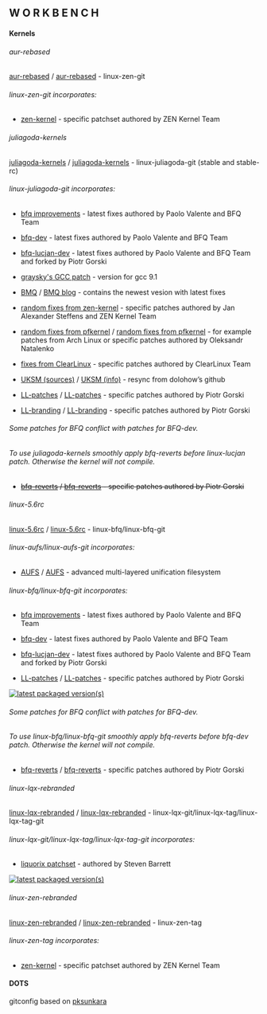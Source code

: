 ## W O R K B E N C H

#### Kernels

###### aur-rebased

[aur-rebased](https://github.com/sirlucjan/workbench/tree/master/aur-rebased) / [aur-rebased](https://gitlab.com/sirlucjan/workbench/tree/master/aur-rebased) - linux-zen-git

###### linux-zen-git incorporates:

* [zen-kernel](https://github.com/zen-kernel/zen-kernel/tree/5.5/master) - specific patchset authored by ZEN Kernel Team

###### juliagoda-kernels

[juliagoda-kernels](https://github.com/sirlucjan/workbench/tree/master/juliagoda-kernels) / [juliagoda-kernels](https://gitlab.com/sirlucjan/workbench/tree/master/juliagoda-kernels) - linux-juliagoda-git (stable and stable-rc)

###### linux-juliagoda-git incorporates:

* [bfq improvements](https://groups.google.com/forum/#!forum/bfq-iosched) - latest fixes authored by Paolo Valente and BFQ Team

* [bfq-dev](https://github.com/Algodev-github/bfq-mq/tree/dev-bfq-on-5.6) - latest fixes authored by Paolo Valente and BFQ Team

* [bfq-lucjan-dev](https://github.com/sirlucjan/bfq-mq-lucjan/tree/dev-bfq-on-5.6-lucjan) - latest fixes authored by Paolo Valente and BFQ Team and forked by Piotr Gorski
 
* [graysky's GCC patch](https://github.com/graysky2/kernel_gcc_patch) - version for gcc 9.1

* [BMQ](https://gitlab.com/alfredchen/linux-bmq/tree/linux-5.6.y-bmq) / [BMQ blog](http://cchalpha.blogspot.com) - contains the newest vesion with latest fixes

* [random fixes from zen-kernel](https://github.com/zen-kernel/zen-kernel/tree/5.5/master) - specific patches authored by Jan Alexander Steffens and ZEN Kernel Team

* [random fixes from pfkernel](https://github.com/pfactum/pf-kernel/tree/pf-5.6) / [random fixes from pfkernel](https://gitlab.com/post-factum/pf-kernel/tree/pf-5.6) - for example patches from Arch Linux or specific patches authored by Oleksandr Natalenko

* [fixes from ClearLinux](https://github.com/clearlinux-pkgs/linux) - specific patches authored by ClearLinux Team

* [UKSM (sources)](https://github.com/dolohow/uksm) / [UKSM (info)](https://www.usenix.org/sites/default/files/conference/protected-files/fast18_slides_xia.pdf) - resync from dolohow’s github

* [LL-patches](https://github.com/sirlucjan/kernel-patches/tree/master/5.6/ll-patches) / [LL-patches](https://gitlab.com/sirlucjan/kernel-patches/tree/master/5.6/ll-patches) - specific patches authored by Piotr Gorski

* [LL-branding](https://github.com/sirlucjan/kernel-patches/tree/master/5.6/ll-branding) / [LL-branding](https://gitlab.com/sirlucjan/kernel-patches/tree/master/5.6/ll-branding) - specific patches authored by Piotr Gorski

###### Some patches for BFQ conflict with patches for BFQ-dev.

###### To use juliagoda-kernels smoothly apply bfq-reverts before linux-lucjan patch. Otherwise the kernel will not compile.

* ~~[bfq-reverts](https://github.com/sirlucjan/kernel-patches/tree/master/5.6/bfq-reverts) / [bfq-reverts](https://gitlab.com/sirlucjan/kernel-patches/tree/master/5.6/bfq-reverts) - specific patches authored by Piotr Gorski~~

######  linux-5.6rc

[linux-5.6rc](https://github.com/sirlucjan/workbench/tree/master/linux-5.6rc) / [linux-5.6rc](https://gitlab.com/sirlucjan/workbench/tree/master/linux-5.6rc) - linux-bfq/linux-bfq-git

###### linux-aufs/linux-aufs-git incorporates:

* [AUFS](https://github.com/sfjro/aufs5-standalone/tree/aufs5.x-rcN) / [AUFS](http://aufs.sourceforge.net) - advanced multi-layered unification filesystem

###### linux-bfq/linux-bfq-git incorporates:

* [bfq improvements](https://groups.google.com/forum/#!forum/bfq-iosched) - latest fixes authored by Paolo Valente and BFQ Team

* [bfq-dev](https://github.com/Algodev-github/bfq-mq/tree/dev-bfq-on-5.6) - latest fixes authored by Paolo Valente and BFQ Team

* [bfq-lucjan-dev](https://github.com/sirlucjan/bfq-mq-lucjan/tree/dev-bfq-on-5.6-lucjan) - latest fixes authored by Paolo Valente and BFQ Team and forked by Piotr Gorski

* [LL-patches](https://github.com/sirlucjan/kernel-patches/tree/master/5.6/ll-patches) / [LL-patches](https://gitlab.com/sirlucjan/kernel-patches/tree/master/5.6/ll-patches) - specific patches authored by Piotr Gorski

[![latest packaged version(s)](https://repology.org/badge/latest-versions/linux-bfq.svg)](https://repology.org/project/linux-bfq/versions)

###### Some patches for BFQ conflict with patches for BFQ-dev.

###### To use linux-bfq/linux-bfq-git smoothly apply bfq-reverts before bfq-dev patch. Otherwise the kernel will not compile.

* [bfq-reverts](https://github.com/sirlucjan/kernel-patches/tree/master/5.6/bfq-reverts-all-v2) / [bfq-reverts](https://gitlab.com/sirlucjan/kernel-patches/tree/master/5.6/bfq-reverts-all-v2) - specific patches authored by Piotr Gorski

######  linux-lqx-rebranded

[linux-lqx-rebranded](https://github.com/sirlucjan/workbench/tree/master/linux-lqx-rebranded) / [linux-lqx-rebranded](https://gitlab.com/sirlucjan/workbench/tree/master/linux-lqx-rebranded) - linux-lqx-git/linux-lqx-tag/linux-lqx-tag-git

###### linux-lqx-git/linux-lqx-tag/linux-lqx-tag-git incorporates:

* [liquorix patchset](https://github.com/damentz/liquorix-package/tree/5.5) - authored by Steven Barrett

[![latest packaged version(s)](https://repology.org/badge/latest-versions/linux-lqx.svg)](https://repology.org/project/linux-lqx/versions)

###### linux-zen-rebranded

[linux-zen-rebranded](https://github.com/sirlucjan/workbench/tree/master/linux-zen-rebranded) / [linux-zen-rebranded](https://gitlab.com/sirlucjan/workbench/tree/master/linux-zen-rebranded) - linux-zen-tag

###### linux-zen-tag incorporates:

* [zen-kernel](https://github.com/zen-kernel/zen-kernel/tree/5.5/master) - specific patchset authored by ZEN Kernel Team

#### DOTS

gitconfig based on [pksunkara](https://gist.github.com/pksunkara/988716)
